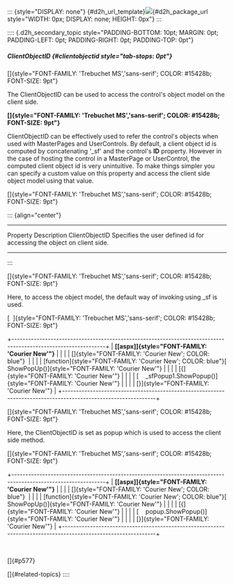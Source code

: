 ::: {style="DISPLAY: none"}
[](ms-xhelp:///?Id=d2h_url_template){#d2h_url_template}![](!package_url!){#d2h_package_url style="WIDTH: 0px; DISPLAY: none; HEIGHT: 0px"}
:::

:::: {.d2h_secondary_topic style="PADDING-BOTTOM: 10pt; MARGIN: 0pt; PADDING-LEFT: 0pt; PADDING-RIGHT: 0pt; PADDING-TOP: 0pt"}
##### ClientObjectID {#clientobjectid style="tab-stops: 0pt"}

[]{style="FONT-FAMILY: 'Trebuchet MS','sans-serif'; COLOR: #15428b; FONT-SIZE: 9pt"} 

The ClientObjectID can be used to access the control\'s object model on the client side.

**[]{style="FONT-FAMILY: 'Trebuchet MS','sans-serif'; COLOR: #15428b; FONT-SIZE: 9pt"}** 

ClientObjectID can be effectively used to refer the control\'s objects when used with MasterPages and UserControls. By default, a client object id is computed by concatenating \'\_sf\' and the control\'s **ID** property. However in the case of hosting the control in a MasterPage or UserControl, the computed client object id is very unintuitive. To make things simpler you can specify a custom value on this property and access the client side object model using that value.

[]{style="FONT-FAMILY: 'Trebuchet MS','sans-serif'; COLOR: #15428b; FONT-SIZE: 9pt"} 

::: {align="center"}
  ---------------- ------------------------------------------------------------------------
  Property         Description
  ClientObjectID   Specifies the user defined id for accessing the object on client side.
  ---------------- ------------------------------------------------------------------------
:::

[]{style="FONT-FAMILY: 'Trebuchet MS','sans-serif'; COLOR: #15428b; FONT-SIZE: 9pt"} 

Here, to access the object model, the default way of invoking using \_sf is used.

[  ]{style="FONT-FAMILY: 'Trebuchet MS','sans-serif'; COLOR: #15428b; FONT-SIZE: 9pt"}

+---------------------------------------------------------------------------------------------------------------+
| **[\[aspx\]]{style="FONT-FAMILY: 'Courier New'"}**                                                            |
|                                                                                                               |
| []{style="FONT-FAMILY: 'Courier New'; COLOR: blue"}                                                           |
|                                                                                                               |
| [function]{style="FONT-FAMILY: 'Courier New'; COLOR: blue"}[ ShowPopUp()]{style="FONT-FAMILY: 'Courier New'"} |
|                                                                                                               |
| [{]{style="FONT-FAMILY: 'Courier New'"}                                                                       |
|                                                                                                               |
| [    \_sfPopup1.ShowPopup()]{style="FONT-FAMILY: 'Courier New'"}                                              |
|                                                                                                               |
| [}]{style="FONT-FAMILY: 'Courier New'"}                                                                       |
+---------------------------------------------------------------------------------------------------------------+

[]{style="FONT-FAMILY: 'Trebuchet MS','sans-serif'; COLOR: #15428b; FONT-SIZE: 9pt"} 

Here, the ClientObjectID is set as popup which is used to access the client side method.

[]{style="FONT-FAMILY: 'Trebuchet MS','sans-serif'; COLOR: #15428b; FONT-SIZE: 9pt"} 

+---------------------------------------------------------------------------------------------------------------+
| **[\[aspx\]]{style="FONT-FAMILY: 'Courier New'"}**                                                            |
|                                                                                                               |
| []{style="FONT-FAMILY: 'Courier New'; COLOR: blue"}                                                           |
|                                                                                                               |
| [function]{style="FONT-FAMILY: 'Courier New'; COLOR: blue"}[ ShowPopUp()]{style="FONT-FAMILY: 'Courier New'"} |
|                                                                                                               |
| [{]{style="FONT-FAMILY: 'Courier New'"}                                                                       |
|                                                                                                               |
| [    popup.ShowPopup()]{style="FONT-FAMILY: 'Courier New'"}                                                   |
|                                                                                                               |
| [}]{style="FONT-FAMILY: 'Courier New'"}                                                                       |
+---------------------------------------------------------------------------------------------------------------+

 

[]{#p577} 

[]{#related-topics}
::::
